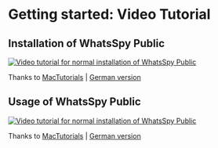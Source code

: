 # Getting started: Video Tutorial


## Installation of WhatsSpy Public

[![Video tutorial for normal installation of WhatsSpy Public](http://img.youtube.com/vi/_Z1VhIo07Xc/0.jpg)](http://www.youtube.com/watch?v=_Z1VhIo07Xc)

Thanks to [MacTutorials](https://www.youtube.com/channel/UC7jiO1vlWOM-PDtBtYTFBkQ) | [German version](https://www.youtube.com/watch?v=VJijuCWW--s)

## Usage of WhatsSpy Public

[![Video tutorial for normal installation of WhatsSpy Public](http://img.youtube.com/vi/DpjO_XyJFZM/0.jpg)](http://www.youtube.com/watch?v=DpjO_XyJFZM)

Thanks to [MacTutorials](https://www.youtube.com/channel/UC7jiO1vlWOM-PDtBtYTFBkQ) | [German version](https://www.youtube.com/watch?v=EQM1kVzHQlo)


